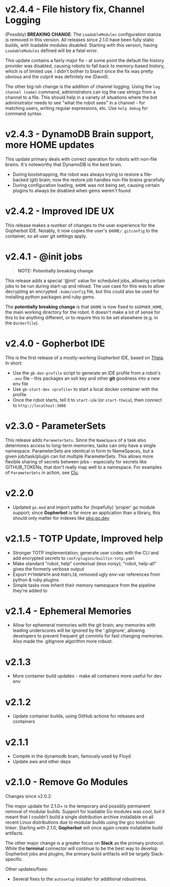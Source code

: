 # v2.4.4 - File history fix, Channel Logging
(Possibly) **BREAKING CHANGE**: The `LoadableModules` configuration stanza is removed in this version. All releases since 2.1.0 have been fully static builds, with loadable modules disabled. Starting with this version, having `LoadableModules` defined will be a fatal error.

This update contains a fairly major fix - at some point the default file history provider was disabled, causing robots to fall back to memory-based history, which is of limited use. I didn't bother to bisect since the fix was pretty obvious and the culprit was definitely me (David).

The other big-ish change is the addition of channel logging. Using the `log channel (name)` command, administrators can log the raw strings from a channel to a file. This should help in a variety of situations where the bot administrator needs to see "what the robot sees" in a channel - for matching users, writing regular expressions, etc. Use `help debug` for command syntax.

# v2.4.3 - DynamoDB Brain support, more HOME updates
This update primary deals with correct operation for robots with non-file brains. It's noteworthy that DynamoDB is the best brain.
* During bootstrapping, the robot was always trying to restore a file-backed (git) brain; now the restore job handles non-file brains gracefully
* During configuration loading, `$HOME` was not being set, causing certain plugins to always be disabled when gems weren't found

# v2.4.2 - Improved IDE UX
This release makes a number of changes to the user experience for the Gopherbot IDE. Notably, it now copies the user's `$HOME/.gitconfig` to the container, so all user git settings apply.

# v2.4.1 - @init jobs
> **NOTE: Potentially breaking change**

This release adds a special '@init' value for scheduled jobs, allowing certain jobs to be run during start-up and reload. The use case for this was to allow decrypting an encrypted `.kube/config` file, but this could also be used for installing python packages and ruby gems.

The **potentially breaking change** is that `$HOME` is now fixed to `$GOPHER_HOME`, the main working directory for the robot. It doesn't make a lot of sense for this to be anything different, or to require this to be set elsewhere (e.g. in the `Dockerfile`).

# v2.4.0 - Gopherbot IDE
This is the first release of a mostly-working Gopherbot IDE, based on [Theia](https://theia-ide.org/). In short:
* Use the `gb-dev-profile` script to generate an IDE profile from a robot's `.env` file - this packages an ssh key and other **git** goodness into a new env file
* Use `gb-start-dev <profile>` to start a local docker container with the profile
* Once the robot starts, tell it to `start-ide` (or `start-theia`), then connect to `http://localhost:3000`

# v2.3.0 - ParameterSets
This release adds `ParameterSets`. Since the `NameSpace` of a task also determines access to long-term memories, tasks can only have a single namespace. ParameterSets are identical in form to NameSpaces, but a given job/task/plugin can list multiple ParameterSets. This allows more flexible sharing of secrets between jobs - especially for secrets like GITHUB_TOKENs, that don't really map well to a namespace. For examples of `ParameterSets` in action, see [Clu](https://github.com/parsley42/clu-gopherbot).

# v2.2.0
* Updated `go.mod` and import paths for (hopefully) 'proper' go module support; since **Gopherbot** is far more an application than a library, this should only matter for indexes like [pkg.go.dev](https://pkg.go.dev)

# v2.1.5 - TOTP Update, Improved help
* Stronger TOTP implementation; generate user codes with the CLI and add encrypted secrets to `conf/plugins/builtin-totp.yaml`
* Make standard "robot, help" contextual (less noisy); "robot, help-all" gives the formerly verbose output
* Export `PYTHONPATH` and `RUBYLIB`, removed ugly env-var references from python & ruby plugins
* Simple tasks now inherit their memory namespace from the pipeline they're added to

# v2.1.4 - Ephemeral Memories
* Allow for ephemeral memories with the git brain; any memories with leading underscores will be ignored by the '.gitignore', allowing developers to prevent frequent git commits for fast changing memories. Also made the .gitignore algorithm more robust.

# v2.1.3
* More container build updates - make all containers more useful for dev env

# v2.1.2
* Update container builds, using GitHub actions for releases and containers

# v2.1.1
* Compile in the dynamodb brain, famously used by Floyd
* Update aws and other deps

# v2.1.0 - Remove Go Modules
Changes since v2.0.2:

The major update for 2.1.0+ is the temporary and possibly permanent removal of modular builds. Support for loadable Go modules was *cool*, but it meant that I couldn't build a single distribution archive installable on all recent Linux distributions due to modular builds using the gcc toolchain linker. Starting with 2.1.0, **Gopherbot** will once again create installable build artifacts.

The other major change is a greater focus on **Slack** as the primary protocol. While the **terminal** connector will continue to be the best way to develop Gopherbot jobs and plugins, the primary build artifacts will be largely Slack-specific.

Other updates/fixes:
* Several fixes to the `autosetup` installer for additional robustness.
